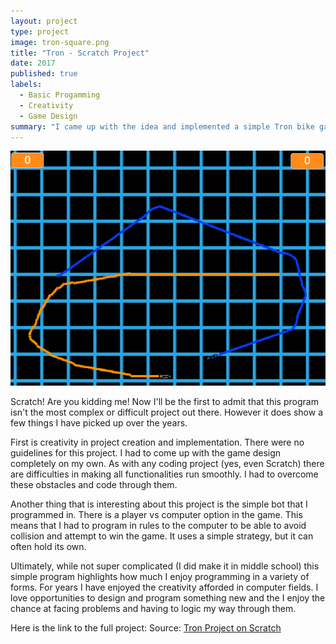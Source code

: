 ```yaml
---
layout: project
type: project
image: tron-square.png
title: "Tron - Scratch Project"
date: 2017
published: true
labels:
  - Basic Progamming
  - Creativity
  - Game Design
summary: "I came up with the idea and implemented a simple Tron bike game that can be played PvP or player vs computer."
---
```


<img width="600px" src="https://github.com/AdrielWhite/AdrielWhite.github.io/blob/main/img/Screenshot%202024-01-18%20165234.png?raw=true" class="img-thumbnail" >

Scratch! Are you kidding me!
Now I'll be the first to admit that this program isn't the most complex or difficult project out there. However it does show a few things I have picked up over the years.

First is creativity in project creation and implementation. There were no guidelines for this project. I had to come up with the game design completely on my own. As with any coding project (yes, even Scratch) there are difficulties in making all functionalities run smoothly. I had to overcome these obstacles and code through them.

Another thing that is interesting about this project is the simple bot that I programmed in. There is a player vs computer option in the game. This means that I had to program in rules to the computer to be able to avoid collision and attempt to win the game. It uses a simple strategy, but it can often hold its own.

Ultimately, while not super complicated (I did make it in middle school) this simple program highlights how much I enjoy programming in a variety of forms. For years I have enjoyed the creativity afforded in computer fields. I love opportunities to design and program something new and the I enjoy the chance at facing problems and having to logic my way through them.

Here is the link to the full project:
Source: <a href="https://scratch.mit.edu/projects/153689901/">Tron Project on Scratch</a>

